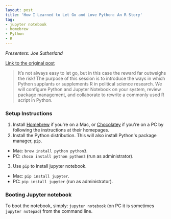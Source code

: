 ```yaml
---
layout: post
title: 'How I Learned to Let Go and Love Python: An R Story'
tag:
- jupyter notebook
- homebrew
- Python
- R
---
```


*Presenters: Joe Sutherland*

[Link to the original post](http://jlsutherland.com/essential-hacking/2016/09/22/jupyter-notebook.html)

> It’s not always easy to let go, but in this case the reward far outweighs the risk! The purpose of this session is to introduce the ways in which Python supplants or supplements R in political science research. We will configure Python and Jupyter Notebook on your system, review package management, and collaborate to rewrite a commonly used R script in Python.

### Setup Instructions

1. Install [Homebrew](http://brew.sh) if you're on a Mac, or [Chocolatey](https://chocolatey.org/) if you're on a PC by following the instructions at their homepages.
2. Install the Python distribution. This will also install Python's package manager, `pip`.
  * Mac: `brew install python python3`.
  * PC: `choco install python python3` (run as administrator).
3. Use `pip` to install jupyter notebook.
  * Mac: `pip install jupyter`.
  * PC: `pip install jupyter` (run as administrator).

### Booting Jupyter notebook

To boot the notebook, simply: `jupyter notebook` (on PC it is sometimes `jupyter notepad`) from the command line.

